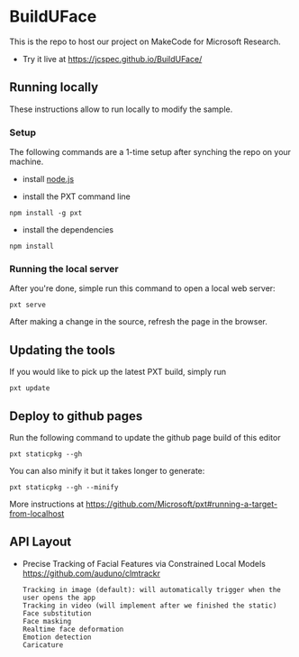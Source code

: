 # BuildUFace
This is the repo to host our project on MakeCode for Microsoft Research.

* Try it live at https://jcspec.github.io/BuildUFace/

## Running locally

These instructions allow to run locally to modify the sample.

### Setup

The following commands are a 1-time setup after synching the repo on your machine.

* install [node.js](https://nodejs.org/en/)

* install the PXT command line
```
npm install -g pxt
```
* install the dependencies
```
npm install
```

### Running the local server

After you're done, simple run this command to open a local web server:
```
pxt serve
```

After making a change in the source, refresh the page in the browser.

## Updating the tools

If you would like to pick up the latest PXT build, simply run
```
pxt update
```

## Deploy to github pages

Run the following command to update the github page build of this editor

```
pxt staticpkg --gh
```

You can also minify it but it takes longer to generate:

```
pxt staticpkg --gh --minify
```

More instructions at https://github.com/Microsoft/pxt#running-a-target-from-localhost 

## 	API Layout

* 	Precise Tracking of Facial Features via Constrained Local Models
	https://github.com/auduno/clmtrackr
		
		Tracking in image (default): will automatically trigger when the user opens the app
		Tracking in video (will implement after we finished the static)
		Face substitution
		Face masking
		Realtime face deformation
		Emotion detection
		Caricature

